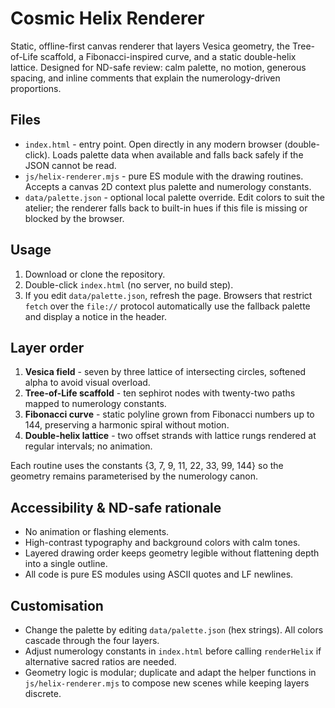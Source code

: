 # Cosmic Helix Renderer

Static, offline-first canvas renderer that layers Vesica geometry, the Tree-of-Life scaffold, a Fibonacci-inspired curve, and a static double-helix lattice. Designed for ND-safe review: calm palette, no motion, generous spacing, and inline comments that explain the numerology-driven proportions.

## Files

- `index.html` - entry point. Open directly in any modern browser (double-click). Loads palette data when available and falls back safely if the JSON cannot be read.
- `js/helix-renderer.mjs` - pure ES module with the drawing routines. Accepts a canvas 2D context plus palette and numerology constants.
- `data/palette.json` - optional local palette override. Edit colors to suit the atelier; the renderer falls back to built-in hues if this file is missing or blocked by the browser.

## Usage

1. Download or clone the repository.
2. Double-click `index.html` (no server, no build step).
3. If you edit `data/palette.json`, refresh the page. Browsers that restrict `fetch` over the `file://` protocol automatically use the fallback palette and display a notice in the header.

## Layer order

1. **Vesica field** - seven by three lattice of intersecting circles, softened alpha to avoid visual overload.
2. **Tree-of-Life scaffold** - ten sephirot nodes with twenty-two paths mapped to numerology constants.
3. **Fibonacci curve** - static polyline grown from Fibonacci numbers up to 144, preserving a harmonic spiral without motion.
4. **Double-helix lattice** - two offset strands with lattice rungs rendered at regular intervals; no animation.

Each routine uses the constants {3, 7, 9, 11, 22, 33, 99, 144} so the geometry remains parameterised by the numerology canon.

## Accessibility & ND-safe rationale

- No animation or flashing elements.
- High-contrast typography and background colors with calm tones.
- Layered drawing order keeps geometry legible without flattening depth into a single outline.
- All code is pure ES modules using ASCII quotes and LF newlines.

## Customisation

- Change the palette by editing `data/palette.json` (hex strings). All colors cascade through the four layers.
- Adjust numerology constants in `index.html` before calling `renderHelix` if alternative sacred ratios are needed.
- Geometry logic is modular; duplicate and adapt the helper functions in `js/helix-renderer.mjs` to compose new scenes while keeping layers discrete.
